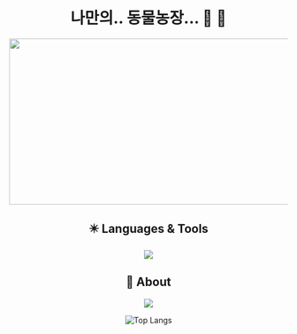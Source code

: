 <div align="center">
  
# 나만의.. 동물농장... :feet: :mushroom:
  
<a href="https://github.com/devxb/gitanimals">
<img
  src="https://render.gitanimals.org/farms/juiuj"
  width="600"
  height="300"
/>
</a>
<br/>

  ## :eight_pointed_black_star: Languages & Tools 
  <a href="https://skillicons.dev">
    <img src="https://skillicons.dev/icons?i=vscode,react,js,ts,notion&theme=light" />
  </a>
  <br/>
  
  ## 📝 About 
  <a href="https://velog.io/@dev-joohee"><img src="https://img.shields.io/badge/Tech%20Blog-11B48A?style=flat-square&logo=Vimeo&logoColor=white&link=https://velog.io/@dev-joohee"/></a>
  
  ![Top Langs](https://github-readme-stats.vercel.app/api/top-langs/?username=juiuj&layout=compact)
</div>


